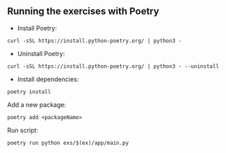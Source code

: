 ## Running the exercises with Poetry

- Install Poetry:

```
curl -sSL https://install.python-poetry.org/ | python3 -
```

- Uninstall Poetry:

```
curl -sSL https://install.python-poetry.org/ | python3 - --uninstall
```

- Install dependencies:

```
poetry install
```

Add a new package:

```
poetry add <packageName>
```

Run script:

```
poetry run python exs/$(ex)/app/main.py
```
